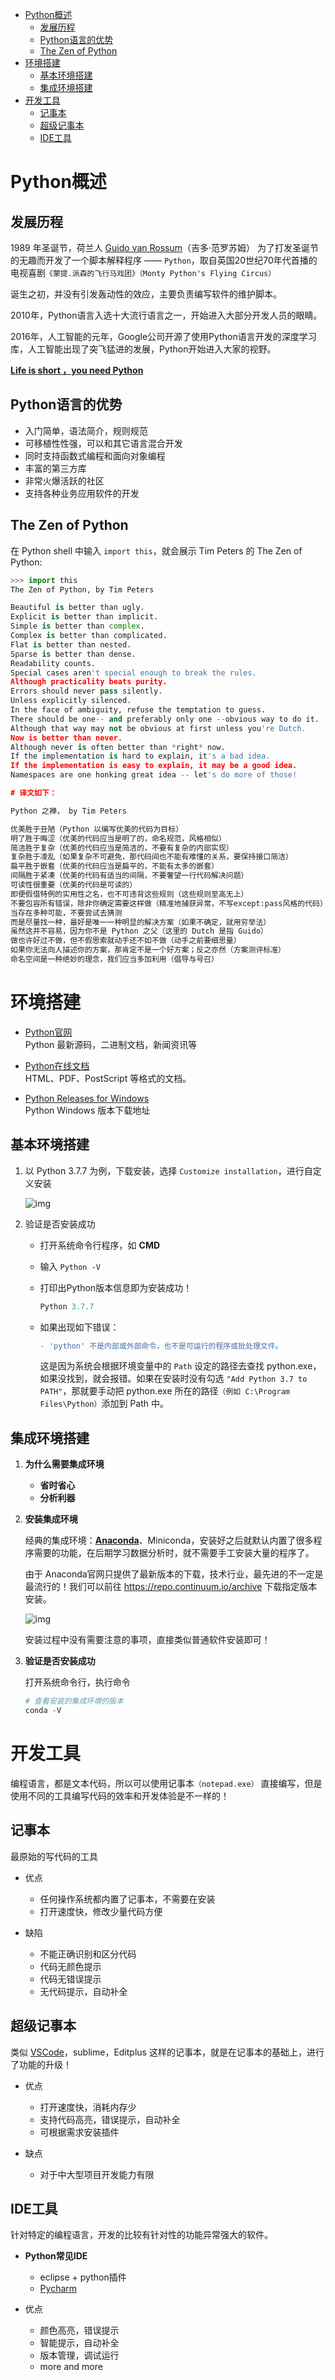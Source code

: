 - [Python概述](#Python概述)
  * [发展历程](#发展历程)
  * [Python语言的优势](#Python语言的优势)
  * [The Zen of Python](#the-zen-of-python)
- [环境搭建](#环境搭建)
  * [基本环境搭建](#基本环境搭建)
  * [集成环境搭建](#集成环境搭建)
- [开发工具](#开发工具)
  * [记事本](#记事本)
  * [超级记事本](#超级记事本)
  * [IDE工具](#IDE工具)


# Python概述

## 发展历程

1989 年圣诞节，荷兰人 [Guido van Rossum][龟叔]（吉多·范罗苏姆） 为了打发圣诞节的无趣而开发了一个脚本解释程序 —— `Python`，取自英国20世纪70年代首播的电视喜剧`《蒙提.派森的飞行马戏团》（Monty Python's Flying Circus）`

诞生之初，并没有引发轰动性的效应，主要负责编写软件的维护脚本。

2010年，Python语言入选十大流行语言之一，开始进入大部分开发人员的眼睛。

2016年，人工智能的元年，Google公司开源了使用Python语言开发的深度学习库，人工智能出现了突飞猛进的发展，Python开始进入大家的视野。

**[Life is short ，you need Python][Python]**

## Python语言的优势

- 入门简单，语法简介，规则规范
- 可移植性性强，可以和其它语言混合开发
- 同时支持函数式编程和面向对象编程
- 丰富的第三方库
- 非常火爆活跃的社区
- 支持各种业务应用软件的开发

## The Zen of Python

在 Python shell 中输入 `import this`，就会展示 Tim Peters 的 The Zen of Python:

```python
>>> import this
The Zen of Python, by Tim Peters

Beautiful is better than ugly.
Explicit is better than implicit.
Simple is better than complex.
Complex is better than complicated.
Flat is better than nested.
Sparse is better than dense.
Readability counts.
Special cases aren't special enough to break the rules.
Although practicality beats purity.
Errors should never pass silently.
Unless explicitly silenced.
In the face of ambiguity, refuse the temptation to guess.
There should be one-- and preferably only one --obvious way to do it.
Although that way may not be obvious at first unless you're Dutch.
Now is better than never.
Although never is often better than *right* now.
If the implementation is hard to explain, it's a bad idea.
If the implementation is easy to explain, it may be a good idea.
Namespaces are one honking great idea -- let's do more of those!

# 译文如下：

Python 之禅， by Tim Peters

优美胜于丑陋（Python 以编写优美的代码为目标）
明了胜于晦涩（优美的代码应当是明了的，命名规范，风格相似）
简洁胜于复杂（优美的代码应当是简洁的，不要有复杂的内部实现）
复杂胜于凌乱（如果复杂不可避免，那代码间也不能有难懂的关系，要保持接口简洁）
扁平胜于嵌套（优美的代码应当是扁平的，不能有太多的嵌套）
间隔胜于紧凑（优美的代码有适当的间隔，不要奢望一行代码解决问题）
可读性很重要（优美的代码是可读的）
即便假借特例的实用性之名，也不可违背这些规则（这些规则至高无上）
不要包容所有错误，除非你确定需要这样做（精准地捕获异常，不写except:pass风格的代码）
当存在多种可能，不要尝试去猜测
而是尽量找一种，最好是唯一一种明显的解决方案（如果不确定，就用穷举法）
虽然这并不容易，因为你不是 Python 之父（这里的 Dutch 是指 Guido）
做也许好过不做，但不假思索就动手还不如不做（动手之前要细思量）
如果你无法向人描述你的方案，那肯定不是一个好方案；反之亦然（方案测评标准）
命名空间是一种绝妙的理念，我们应当多加利用（倡导与号召）
```

# 环境搭建

- [Python官网][官网]  
   Python 最新源码，二进制文档，新闻资讯等

- [Python在线文档][文档]  
  HTML、PDF、PostScript 等格式的文档。

- [Python Releases for Windows][windows版下载地址]  
  Python Windows 版本下载地址

## 基本环境搭建

1. 以 Python 3.7.7 为例，下载安装，选择 `Customize installation`，进行自定义安装

   ![img][注意事项]

2. 验证是否安装成功
   - 打开系统命令行程序，如 **CMD**
   - 输入 `Python -V`
   - 打印出Python版本信息即为安装成功！
  
        ```python
        Python 3.7.7
        ```

    - 如果出现如下错误：

        ```diff
        - 'python' 不是内部或外部命令，也不是可运行的程序或批处理文件。
        ```

        这是因为系统会根据环境变量中的 `Path` 设定的路径去查找 python.exe，如果没找到，就会报错。如果在安装时没有勾选 `"Add Python 3.7 to PATH"`，那就要手动把 python.exe 所在的路径`（例如 C:\Program Files\Python）`添加到 Path 中。

## 集成环境搭建

1. **为什么需要集成环境**

   - **省时省心**
   - **分析利器**

2. **安装集成环境**

    经典的集成环境：**[Anaconda][Anaconda]**、Miniconda，安装好之后就默认内置了很多程序需要的功能，在后期学习数据分析时，就不需要手工安装大量的程序了。

    由于 Anaconda官网只提供了最新版本的下载，技术行业，最先进的不一定是最流行的！我们可以前往 <https://repo.continuum.io/archive> 下载指定版本安装。

    ![img][Anaconda版本]

    安装过程中没有需要注意的事项，直接类似普通软件安装即可！

3. **验证是否安装成功**

    打开系统命令行，执行命令

    ```python
    # 查看安装的集成环境的版本
    conda -V 
    ```

# 开发工具

编程语言，都是文本代码，所以可以使用记事本`（notepad.exe）` 直接编写，但是使用不同的工具编写代码的效率和开发体验是不一样的！

## 记事本

最原始的写代码的工具

- 优点
   - 任何操作系统都内置了记事本，不需要在安装
   - 打开速度快，修改少量代码方便

- 缺陷
  - 不能正确识别和区分代码
  - 代码无颜色提示
  - 代码无错误提示
  - 无代码提示，自动补全
  
## 超级记事本
类似 [VSCode][VSCode]，sublime，Editplus 这样的记事本，就是在记事本的基础上，进行了功能的升级！

- 优点
  - 打开速度快，消耗内存少
  - 支持代码高亮，错误提示，自动补全
  - 可根据需求安装插件

- 缺点
  - 对于中大型项目开发能力有限

## IDE工具

针对特定的编程语言，开发的比较有针对性的功能异常强大的软件。

- **Python常见IDE**
  - eclipse + python插件
  - [Pycharm][Pycharm]

- 优点
  - 颜色高亮，错误提示
  - 智能提示，自动补全
  - 版本管理，调试运行
  - more and more
  







[龟叔]:https://gvanrossum.github.io/
[Python]:https://sebsauvage.net/python/
[官网]:https://www.python.org/
[文档]:https://docs.python.org/zh-cn/3/
[windows版下载地址]:https://www.python.org/downloads/windows/
[注意事项]:https://raw.githubusercontent.com/zzzzls/Images/master/Study_nodes_img/03-30_1.png

[Anaconda]:https://www.anaconda.com

[Anaconda版本]:https://raw.githubusercontent.com/zzzzls/Images/master/Study_nodes_img/03-30_2.png

[VSCode]:https://code.visualstudio.com/

[Pycharm]:https://www.jetbrains.com/pycharm/
